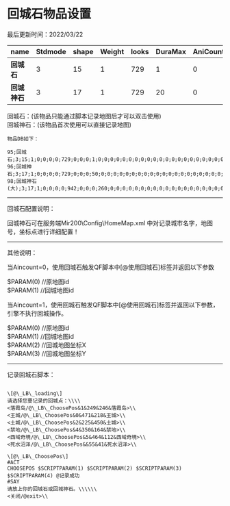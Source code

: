 # 回城石物品设置 

最后更新时间：2022/03/22


| **name** | **Stdmode** | **shape** | **Weight** | **looks** | **DuraMax** | **AniCount** |
|----------|-------------|-----------|------------|-----------|-------------|--------------|
| **回城石**  | 3           | 15        | 1          | 729       | 1           | 0            |
| **回城神石** | 3           | 17        | 1          | 729       | 20          | 0            |


回城石：(该物品只能通过脚本记录地图后才可以双击使用)  
回城神石：(该物品首次使用可以直接记录地图)  
  
```
物品DB如下：

95;回城石;3;15;1;0;0;0;0;729;0;0;0;1;0;0;0;0;0;0;0;0;0;0;0;0;0;0;0;0;0;0;0;0;0;0;0;0;0;0;0;0;0;0;0;0;0;0;0;0;0;0;0;0;0;0;0;0;0;0;0;0;0;0;0;0;0;0;0;0;0;0;0;0;0;0;0;0;0;0;0;0;0;0;0;0;0;0;0;0;0;0;0;0;0;0;5;0;0;0;0;253990
96;回城神石;3;17;1;0;0;0;0;729;0;0;0;50;0;0;0;0;0;0;0;0;0;0;0;0;0;0;0;0;0;0;0;0;0;0;0;0;0;0;0;0;0;0;0;0;0;0;0;0;0;0;0;0;0;0;0;0;0;0;0;0;0;0;0;0;0;0;0;0;0;0;0;0;0;0;0;0;0;0;0;0;0;0;0;0;0;0;0;0;0;0;0;0;0;0;5;0;0;0;0;253990
98;回城神石(大);3;17;1;0;0;0;0;942;0;0;0;260;0;0;0;0;0;0;0;0;0;0;0;0;0;0;0;0;0;0;0;0;0;0;0;0;0;0;0;0;0;0;0;0;0;0;0;0;0;0;0;0;0;0;0;0;0;0;0;0;0;0;0;0;0;0;0;0;0;0;0;0;0;0;0;0;0;0;0;0;0;0;0;0;0;0;0;0;0;0;0;0;0;4000;5;0;0;0;0;254006

```
  

* * *

回城石配置说明：  
  
回城神石可在服务端Mir200\\Config\\HomeMap.xml 中对记录城市名字，地图号，坐标点进行详细配置！  
  

* * *

其他说明：  
  
当Aincount=0，使用回城石触发QF脚本中\[@使用回城石\]标签并返回以下参数  
  
$PARAM(0) //原地图id  
$PARAM(1) //回城地图id  
  
当Aincount=1，使用回城石触发QF脚本中\[@使用回城石\]标签并返回以下参数，引擎不执行回城操作。  
  
$PARAM(0) //原地图id  
$PARAM(1) //回城地图id  
$PARAM(2) //回城地图坐标X  
$PARAM(3) //回城地图坐标Y  
  

* * *

记录回城石脚本：  
  
```

\[@\_LB\_loading\]
请选择您要记录的回城点：\\\\
<落霞岛/@\_LB\_ChoosePos&1&249&246&落霞岛>\\
<王城/@\_LB\_ChoosePos&0&471&218&王城>\\
<土城/@\_LB\_ChoosePos&2&225&450&土城>\\
<禁地/@\_LB\_ChoosePos&4&350&164&禁地>\\
<西域奇境/@\_LB\_ChoosePos&5&464&112&西域奇境>\\
<死水沼泽/@\_LB\_ChoosePos&&55&41&死水沼泽>\\

\[@\_LB\_ChoosePos\]
#ACT
CHOOSEPOS $SCRIPTPARAM(1) $SCRIPTPARAM(2) $SCRIPTPARAM(3) $SCRIPTPARAM(4) @记录成功
#SAY
请放上你的回城石或回城神石。\\\\\\
<关闭/@exit>\\

```